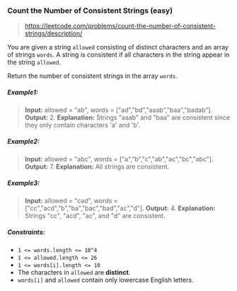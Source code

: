 ### Count the Number of Consistent Strings (easy)

> https://leetcode.com/problems/count-the-number-of-consistent-strings/description/

You are given a string `allowed` consisting of distinct characters and an array of strings `words`. A string is consistent if all characters in the string appear in the string `allowed`.

Return the number of consistent strings in the array `words`.

##### Example1:

> **Input:** allowed = "ab", words = ["ad","bd","aaab","baa","badab"].
> **Output:** 2.
> **Explanation:** Strings "aaab" and "baa" are consistent since they only contain characters 'a' and 'b'.

##### Example2:

> **Input:** allowed = "abc", words = ["a","b","c","ab","ac","bc","abc"].
> **Output:** 7.
> **Explanation:** All strings are consistent.

##### Example3:

> **Input:** allowed = "cad", words = ["cc","acd","b","ba","bac","bad","ac","d"].
> **Output:** 4.
> **Explanation:** Strings "cc", "acd", "ac", and "d" are consistent.

##### Constraints:

- `1 <= words.length <= 10^4`
- `1 <= allowed.length <= 26`
- `1 <= words[i].length <= 10`
- The characters in `allowed` are **distinct**.
- `words[i]` and `allowed` contain only lowercase English letters.
